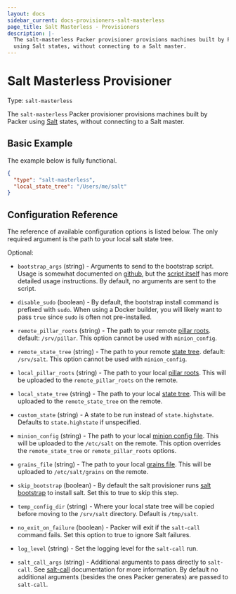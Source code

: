 ```yaml
---
layout: docs
sidebar_current: docs-provisioners-salt-masterless
page_title: Salt Masterless - Provisioners
description: |-
  The salt-masterless Packer provisioner provisions machines built by Packer
  using Salt states, without connecting to a Salt master.
---
```


# Salt Masterless Provisioner

Type: `salt-masterless`

The `salt-masterless` Packer provisioner provisions machines built by Packer
using [Salt](http://saltstack.com/) states, without connecting to a Salt master.

## Basic Example

The example below is fully functional.

```json
{
  "type": "salt-masterless",
  "local_state_tree": "/Users/me/salt"
}
```

## Configuration Reference

The reference of available configuration options is listed below. The only
required argument is the path to your local salt state tree.

Optional:

- `bootstrap_args` (string) - Arguments to send to the bootstrap script. Usage
    is somewhat documented on
    [github](https://github.com/saltstack/salt-bootstrap), but the [script
    itself](https://github.com/saltstack/salt-bootstrap/blob/develop/bootstrap-salt.sh)
    has more detailed usage instructions. By default, no arguments are sent to
    the script.

- `disable_sudo` (boolean) - By default, the bootstrap install command is prefixed with `sudo`. When using a
    Docker builder, you will likely want to pass `true` since `sudo` is often not pre-installed.

- `remote_pillar_roots` (string) - The path to your remote [pillar
    roots](http://docs.saltstack.com/ref/configuration/master.html#pillar-configuration).
    default: `/srv/pillar`. This option cannot be used with `minion_config`.

- `remote_state_tree` (string) - The path to your remote [state
    tree](http://docs.saltstack.com/ref/states/highstate.html#the-salt-state-tree).
    default: `/srv/salt`. This option cannot be used with `minion_config`.

- `local_pillar_roots` (string) - The path to your local [pillar
    roots](http://docs.saltstack.com/ref/configuration/master.html#pillar-configuration).
    This will be uploaded to the `remote_pillar_roots` on the remote.

- `local_state_tree` (string) - The path to your local [state
    tree](http://docs.saltstack.com/ref/states/highstate.html#the-salt-state-tree).
    This will be uploaded to the `remote_state_tree` on the remote.

- `custom_state` (string) - A state to be run instead of `state.highstate`.
    Defaults to `state.highstate` if unspecified.

- `minion_config` (string) - The path to your local [minion config
    file](http://docs.saltstack.com/ref/configuration/minion.html). This will be
    uploaded to the `/etc/salt` on the remote. This option overrides the
    `remote_state_tree` or `remote_pillar_roots` options.

- `grains_file` (string) - The path to your local [grains file](
    https://docs.saltstack.com/en/latest/topics/grains). This will be
    uploaded to `/etc/salt/grains` on the remote.

- `skip_bootstrap` (boolean) - By default the salt provisioner runs [salt
    bootstrap](https://github.com/saltstack/salt-bootstrap) to install salt. Set
    this to true to skip this step.

- `temp_config_dir` (string) - Where your local state tree will be copied
    before moving to the `/srv/salt` directory. Default is `/tmp/salt`.

- `no_exit_on_failure` (boolean) - Packer will exit if the `salt-call` command
    fails. Set this option to true to ignore Salt failures.

- `log_level` (string) - Set the logging level for the `salt-call` run.

- `salt_call_args` (string) - Additional arguments to pass directly to `salt-call`. See
    [salt-call](https://docs.saltstack.com/ref/cli/salt-call.html) documentation for more
    information. By default no additional arguments (besides the ones Packer generates)
    are passed to `salt-call`.

